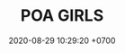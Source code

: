 ---
layout: teamCard3
permalink: /team/:title.html
categories: LA2024JN  LIN2  LIN5 LIN7  LIN11
maincover: /assets/logos/POAY.png
puntosLJMAYO24: 17
date: 2020-08-29 10:29:20 +0700
title: POA GIRLS
route: /liga-naranja
tag: johto042024
color: black
puntosLJ202404: 12
grupo: sur
background: '#F16C38'
cover: /assets/backCard.png
team: POA GIRLS
ID: POA GIRLS
puntos: 13
pj: 9
dia: 29
hora: '21:10'
#PARTIDO 1
j1: RONDA 1
p1: LEGION MEW 
pp1: POA GIRLS
bg1: rock rock
r1: 3
rr1: 0
pt1: 0
pj1: 1
#PARTIDO 2
j2: RONDA 2
p2: POA GIRLS
pp2: RISING STARS
bg2: rock rock
r2: 3
rr2: 0
pt2: 3
pj2: 1
#PARTIDO 3
j3: RONDA 3
p3: POA GIRLS
pp3: LOT
bg3: rock
r3: 2
rr3: 1
pt3: 2
pj3: 1
#PARTIDO 4
j4: RONDA 4
p4: POA GIRLS
pp4: 7DS
bg4: rock 
r4: 3
rr4: 0
pt4: 3
pj4: 1
#PARTIDO 5
j5: RONDA 5
p5: POA GIRLS
pp5: TSA
bg5: rock 
r5: 0
rr5: 3
pt5: 0
pj5: 1
#PARTIDO 6
j6: RONDA 6
p6: POA GIRLS
pp6: DESCANSO
bg6: rock 
r6: 
rr6: 
pt6: 0
pj6: 0
#PARTIDO 7
j7: RONDA 7
p7:  POA GIRLS
pp7: TEAM AQUA
bg7: rock 
r7: 
rr7: 
pt7: 0
pj7: 0
#PARTIDO 8
j8: RONDA 8
bg8: rock 
p8: POA GIRLS
r8: 1
pp8: IL REBORN
rr8: 2
pt8: 1
pj8: 1
#PARTIDO 9
j9: RONDA 9
bg9: rock
p9: POA
r9: 0
pp9: LEGION P&S
rr9: 3
pt9: 0
pj9: 1
#PARTIDO 10
j10: RONDA 10
p10: POA GIRLS
pp10: EK BLACK
bg10: rock 
r10: 3
rr10: 0
pt10: 3
pj10: 1
#PARTIDO 11
j11: RONDA 11
p11: POA GIRLS
pp11: STAR-TEC B
bg11: rock 
r11: 1
rr11: 2
pt11: 1
pj11: 1
stream: <i class="fa-brands fa-twitch text-white"></i>

# pj: 11
# pt1: 1
# pt2: 3
# pt3: 2
# pt4: 3
# pt5: 0
# pt6: 3
# pt7: 0
# pt8: 1
# pt9: 0
# pt10: 1
# pt11: 3
# p1: ZODIAC
# r1: 2
# bg1: rock bg-warning
# rr1: 1
# pp1: DFS DMD
# p2: DFS DMD
# r2: 3
# rr2: 0
# bg2: rock bg-success
# pp2: MBO
# p3: DFS DMD
# r3: 2
# bg3: rock bg-info
# rr3: 1
# pp3: LAST BREATH
# p4:  DFS RUBY
# r4: 0
# bg4: rock bg-success
# rr4: 3
# pp4: DFS DMD
# p5:  no smite
# r5: 3
# bg5: rock bg-danger
# rr5: 0
# pp5: dfs dmd
# p6: jas
# r6: 0
# rr6: 3
# bg6: rock bg-success
# pp6: dfs dmd
# p7:  DFS DMD
# r7: 0
# rr7: 2
# bg7: rock bg-danger
# pp7: SOJ
# p8:  DFS DMD
# r8: 1
# bg8: rock bg-warning
# rr8: 2
# pp8: T. SATISFACTION
# p9:  DFS DMD
# r9: 0
# bg9: rock bg-danger
# rr9: 3
# pp9: S. VANGUARD
# p10:  HGO
# r10: 2
# rr10: 1
# bg10: rock bg-warning
# pp10: DFS DM
# p11: hg regios
# r11: 0
# rr11: 3
# bg11: rock bg-success
# pp11: dfs dmd
##torneos
rango: ACERO
bg: bg-johto 
torneo1: Lj my24
tps1: IN PROGRESS
tb1: card-johto
timg1: /assets/logos/LIGA-JOHTO.png
---